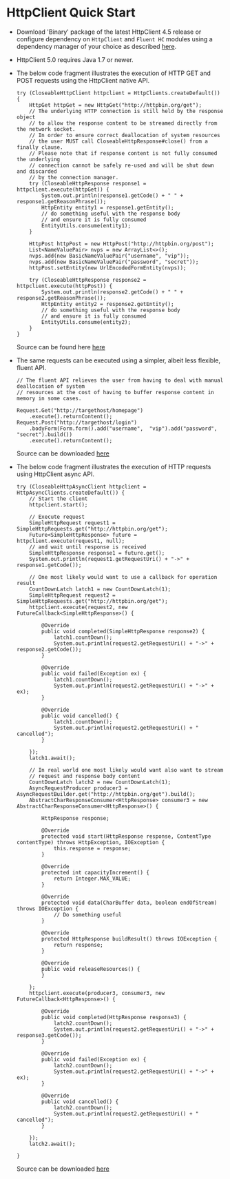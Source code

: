 <!--
    Licensed to the Apache Software Foundation (ASF) under one
    or more contributor license agreements.  See the NOTICE file
    distributed with this work for additional information
    regarding copyright ownership.  The ASF licenses this file
    to you under the Apache License, Version 2.0 (the
    "License"); you may not use this file except in compliance
    with the License.  You may obtain a copy of the License at
    
      http://www.apache.org/licenses/LICENSE-2.0
    
    Unless required by applicable law or agreed to in writing,
    software distributed under the License is distributed on an
    "AS IS" BASIS, WITHOUT WARRANTIES OR CONDITIONS OF ANY
    KIND, either express or implied.  See the License for the
    specific language governing permissions and limitations
    under the License.
-->

HttpClient Quick Start
======================

- Download 'Binary' package of the latest HttpClient 4.5 release or configure dependency on `HttpClient` and `Fluent HC`
  modules using a dependency manager of your choice as described [here](download.md).

- HttpClient 5.0 requires Java 1.7 or newer.

- The below code fragment illustrates the execution of HTTP GET and POST requests using the HttpClient native API.

    ```
    try (CloseableHttpClient httpclient = HttpClients.createDefault()) {
        HttpGet httpGet = new HttpGet("http://httpbin.org/get");
        // The underlying HTTP connection is still held by the response object
        // to allow the response content to be streamed directly from the network socket.
        // In order to ensure correct deallocation of system resources
        // the user MUST call CloseableHttpResponse#close() from a finally clause.
        // Please note that if response content is not fully consumed the underlying
        // connection cannot be safely re-used and will be shut down and discarded
        // by the connection manager.
        try (CloseableHttpResponse response1 = httpclient.execute(httpGet)) {
            System.out.println(response1.getCode() + " " + response1.getReasonPhrase());
            HttpEntity entity1 = response1.getEntity();
            // do something useful with the response body
            // and ensure it is fully consumed
            EntityUtils.consume(entity1);
        }
    
        HttpPost httpPost = new HttpPost("http://httpbin.org/post");
        List<NameValuePair> nvps = new ArrayList<>();
        nvps.add(new BasicNameValuePair("username", "vip"));
        nvps.add(new BasicNameValuePair("password", "secret"));
        httpPost.setEntity(new UrlEncodedFormEntity(nvps));
    
        try (CloseableHttpResponse response2 = httpclient.execute(httpPost)) {
            System.out.println(response2.getCode() + " " + response2.getReasonPhrase());
            HttpEntity entity2 = response2.getEntity();
            // do something useful with the response body
            // and ensure it is fully consumed
            EntityUtils.consume(entity2);
        }
    }
    ```

  Source can be found here
  [here](https://github.com/apache/httpcomponents-client/tree/5.0.x/httpclient5/src/test/java/org/apache/hc/client5/http/examples/QuickStart.java)

- The same requests can be executed using a simpler, albeit less flexible, fluent API.

    ```
    // The fluent API relieves the user from having to deal with manual deallocation of system
    // resources at the cost of having to buffer response content in memory in some cases.
    
    Request.Get("http://targethost/homepage")
        .execute().returnContent();
    Request.Post("http://targethost/login")
        .bodyForm(Form.form().add("username",  "vip").add("password",  "secret").build())
        .execute().returnContent();
    ```

  Source can be downloaded
  [here](https://github.com/apache/httpcomponents-client/tree/5.0.x/httpclient5-fluent/src/test/java/org/apache/hc/client5/http/examples/fluent/FluentQuickStart.java)

- The below code fragment illustrates the execution of HTTP requests using HttpClient async API.

    ```
    try (CloseableHttpAsyncClient httpclient = HttpAsyncClients.createDefault()) {
        // Start the client
        httpclient.start();
    
        // Execute request
        SimpleHttpRequest request1 = SimpleHttpRequests.get("http://httpbin.org/get");
        Future<SimpleHttpResponse> future = httpclient.execute(request1, null);
        // and wait until response is received
        SimpleHttpResponse response1 = future.get();
        System.out.println(request1.getRequestUri() + "->" + response1.getCode());
    
        // One most likely would want to use a callback for operation result
        CountDownLatch latch1 = new CountDownLatch(1);
        SimpleHttpRequest request2 = SimpleHttpRequests.get("http://httpbin.org/get");
        httpclient.execute(request2, new FutureCallback<SimpleHttpResponse>() {
    
            @Override
            public void completed(SimpleHttpResponse response2) {
                latch1.countDown();
                System.out.println(request2.getRequestUri() + "->" + response2.getCode());
            }
    
            @Override
            public void failed(Exception ex) {
                latch1.countDown();
                System.out.println(request2.getRequestUri() + "->" + ex);
            }
    
            @Override
            public void cancelled() {
                latch1.countDown();
                System.out.println(request2.getRequestUri() + " cancelled");
            }
    
        });
        latch1.await();
    
        // In real world one most likely would want also want to stream
        // request and response body content
        CountDownLatch latch2 = new CountDownLatch(1);
        AsyncRequestProducer producer3 = AsyncRequestBuilder.get("http://httpbin.org/get").build();
        AbstractCharResponseConsumer<HttpResponse> consumer3 = new AbstractCharResponseConsumer<HttpResponse>() {
    
            HttpResponse response;
    
            @Override
            protected void start(HttpResponse response, ContentType contentType) throws HttpException, IOException {
                this.response = response;
            }
    
            @Override
            protected int capacityIncrement() {
                return Integer.MAX_VALUE;
            }
    
            @Override
            protected void data(CharBuffer data, boolean endOfStream) throws IOException {
                // Do something useful
            }
    
            @Override
            protected HttpResponse buildResult() throws IOException {
                return response;
            }
    
            @Override
            public void releaseResources() {
            }
    
        };
        httpclient.execute(producer3, consumer3, new FutureCallback<HttpResponse>() {
    
            @Override
            public void completed(HttpResponse response3) {
                latch2.countDown();
                System.out.println(request2.getRequestUri() + "->" + response3.getCode());
            }
    
            @Override
            public void failed(Exception ex) {
                latch2.countDown();
                System.out.println(request2.getRequestUri() + "->" + ex);
            }
    
            @Override
            public void cancelled() {
                latch2.countDown();
                System.out.println(request2.getRequestUri() + " cancelled");
            }
    
        });
        latch2.await();
    
    }
    ```    

  Source can be downloaded
  [here](https://github.com/apache/httpcomponents-client/tree/5.0.x/httpclient5/src/test/java/org/apache/hc/client5/http/examples/AsyncQuickStart.java)


